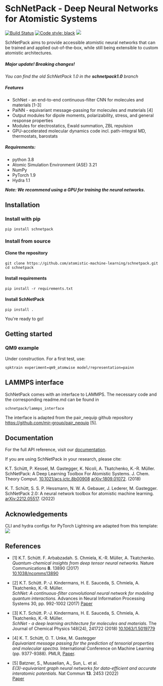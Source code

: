 # SchNetPack - Deep Neural Networks for Atomistic Systems
[![Build Status](https://travis-ci.com/atomistic-machine-learning/schnetpack.svg?branch=master)](https://travis-ci.com/atomistic-machine-learning/schnetpack)
[![Code style: black](https://img.shields.io/badge/code%20style-black-000000.svg)](https://github.com/python/black)
[![](https://shields.io/badge/-Lightning--Hydra--Template-017F2F?style=flat&logo=github&labelColor=303030)](https://github.com/hobogalaxy/lightning-hydra-template)



SchNetPack aims to provide accessible atomistic neural networks
that can be trained and applied out-of-the-box, while still being
extensible to custom atomistic architectures. 

##### *Major update! Breaking changes!*
*You can find the old SchNetPack 1.0 in the **schnetpack1.0** branch*

##### Features

- SchNet - an end-to-end continuous-filter CNN for molecules and materials [1-3]
- PaiNN - equivariant message-passing for molecules and materials [4]
- Output modules for dipole moments, polarizability, stress, and general response properties
- Modules for electrostatics, Ewald summation, ZBL repulsion
- GPU-accelerated molecular dynamics code incl. path-integral MD, thermostats, barostats

##### Requirements:
- python 3.8
- Atomic Simulation Environment (ASE) 3.21
- NumPy
- PyTorch 1.9
- Hydra 1.1

_**Note: We recommend using a GPU for training the neural networks.**_

## Installation

### Install with pip

```
pip install schnetpack
```

### Install from source

#### Clone the repository

```
git clone https://github.com/atomistic-machine-learning/schnetpack.git
cd schnetpack
```

#### Install requirements

```
pip install -r requirements.txt
```

#### Install SchNetPack

```
pip install .
```

You're ready to go!

## Getting started
 

### QM9 example

Under construction. For a first test, use:

```
spktrain experiment=qm9_atomwise model/representation=painn
```

## LAMMPS interface

SchNetPack comes with an interface to LAMMPS. The necessary code and the corresponding readme.md can be found in 
```
schnetpack/lammps_interface
```
The interface is adapted from the pair_nequip github repository https://github.com/mir-group/pair_nequip [5].


## Documentation

For the full API reference, visit our [documentation](https://schnetpack.readthedocs.io).

If you are using SchNetPack in your research, please cite:

K.T. Schütt, P. Kessel, M. Gastegger, K. Nicoli, A. Tkatchenko, K.-R. Müller.
SchNetPack: A Deep Learning Toolbox For Atomistic Systems.
J. Chem. Theory Comput.
[10.1021/acs.jctc.8b00908](http://dx.doi.org/10.1021/acs.jctc.8b00908)
[arXiv:1809.01072](https://arxiv.org/abs/1809.01072). (2018)

K. T. Schütt, S. S. P. Hessmann, N. W. A. Gebauer, J. Lederer, M. Gastegger.
SchNetPack 2.0: A neural network toolbox for atomistic machine learning.
[arXiv:2212.05517](https://arxiv.org/abs/2212.05517). (2022)


## Acknowledgements

CLI and hydra configs for PyTorch Lightning are adapted from this template: [![](https://shields.io/badge/-Lightning--Hydra--Template-017F2F?style=flat&logo=github&labelColor=303030)](https://github.com/hobogalaxy/lightning-hydra-template)


## References

* [1] K.T. Schütt. F. Arbabzadah. S. Chmiela, K.-R. Müller, A. Tkatchenko.  
*Quantum-chemical insights from deep tensor neural networks.*
Nature Communications **8**. 13890 (2017)   
[10.1038/ncomms13890](http://dx.doi.org/10.1038/ncomms13890)

* [2] K.T. Schütt. P.-J. Kindermans, H. E. Sauceda, S. Chmiela, A. Tkatchenko, K.-R. Müller.  
*SchNet: A continuous-filter convolutional neural network for modeling quantum interactions.*
Advances in Neural Information Processing Systems 30, pp. 992-1002 (2017) [Paper](http://papers.nips.cc/paper/6700-schnet-a-continuous-filter-convolutional-neural-network-for-modeling-quantum-interactions)

* [3] K.T. Schütt. P.-J. Kindermans, H. E. Sauceda, S. Chmiela, A. Tkatchenko, K.-R. Müller.  
*SchNet - a deep learning architecture for molecules and materials.* 
The Journal of Chemical Physics 148(24), 241722 (2018) [10.1063/1.5019779](https://doi.org/10.1063/1.5019779)

* [4] K. T. Schütt, O. T. Unke, M. Gastegger  
*Equivariant message passing for the prediction of tensorial properties and molecular spectra.* 
International Conference on Machine Learning (pp. 9377-9388). PMLR, [Paper](https://proceedings.mlr.press/v139/schutt21a.html).

* [5] Batzner, S., Musaelian, A., Sun, L. et al.  
*E(3)-equivariant graph neural networks for data-efficient and accurate interatomic potentials.*
Nat Commun **13**. 2453 (2022)   
[Paper](https://doi.org/10.1038/s41467-022-29939-5)

